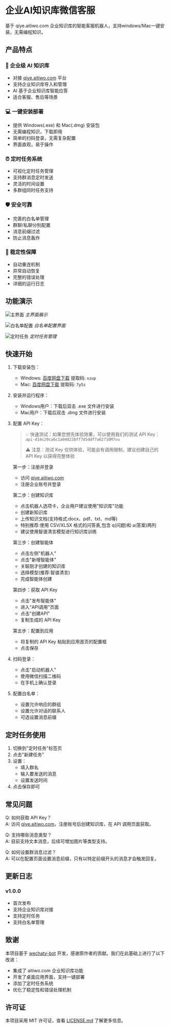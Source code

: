 # 企业AI知识库微信客服

基于 qiye.aitiwo.com 企业知识库的智能客服机器人，支持windows/Mac一键安装，无需编程知识。

## 产品特点

### 🤖 企业级 AI 知识库
- 对接 [qiye.aitiwo.com](https://qiye.aitiwo.com) 平台
- 支持企业知识库导入和管理
- AI 基于企业知识库智能应答
- 适合客服、售后等场景

### 💻 一键安装部署
- 提供 Windows(.exe) 和 Mac(.dmg) 安装包
- 无需编程知识，下载即用
- 简单的扫码登录，无需复杂配置
- 界面直观，易于操作

### ⏰ 定时任务系统
- 可视化定时任务管理
- 支持群消息定时发送
- 灵活的时间设置
- 多群组同时任务支持

### 🛡️ 安全可靠
- 完善的白名单管理
- 群聊/私聊分别配置
- 消息前缀过滤
- 防止消息轰炸

### 🔄 稳定性保障
- 自动重连机制
- 异常自动恢复
- 完整的错误处理
- 详细的运行日志

## 功能演示

![主界面](./demo1.jpg)
*主界面展示*

![白名单配置](./demo2.jpg)
*白名单配置界面*

![定时任务](./demo3.jpg)
*定时任务管理*

## 快速开始

1. 下载安装包：
   - Windows: [百度网盘下载](https://pan.baidu.com/s/151G_jawmJV7wo-f71ckP0Q) 提取码: `xzup`
   - Mac: [百度网盘下载](https://pan.baidu.com/s/1FvYIm9GMDn1o2JAAg_VHKQ) 提取码: `7y5z`

   

2. 安装并运行程序：
   - Windows用户：下载后双击 .exe 文件进行安装
   - Mac用户：下载后双击 .dmg 文件进行安装

3. 配置 API Key：

   > 💡 快速测试：如果您想先体验效果，可以使用我们的测试 API Key：`api-d14c29ca6c1a04823bff7d5ddf7a6271OM7vu`
   > 
   > ⚠️ 注意：测试 Key 仅供体验，可能会有调用限制，建议创建自己的 API Key 以获得完整体验

   第一步：注册并登录
   - 访问 [qiye.aitiwo.com](https://qiye.aitiwo.com) 
   - 注册企业账号并登录

   第二步：创建知识库
   - 点击机器人选项卡，企业用户建议使用"知识库"功能
   - 创建新知识库
   - 上传知识文档(支持格式:docx、pdf、txt、md等)
   - 特别推荐:使用 CSV/XLSX 格式的问答表,包含 q(问题)和 a(答案)两列
   - 建议使用智谱清言模型进行知识库训练

   第三步：创建智能体
   - 点击左侧"机器人"
   - 点击"新增智能体"
   - 关联刚才创建的知识库
   - 选择模型(推荐:智谱清言)
   - 完成智能体创建

   第四步：获取 API Key
   - 点击"发布智能体"
   - 进入"API调用"页面
   - 点击"创建API"
   - 复制生成的 API Key

   第五步：配置到应用
   - 将复制的 API Key 粘贴到应用首页的配置框
   - 点击保存

4. 扫码登录：
   - 点击"启动机器人"
   - 使用微信扫描二维码
   - 在手机上确认登录

5. 配置白名单：
   - 设置允许响应的群组
   - 设置允许对话的联系人
   - 可选设置消息前缀

## 定时任务使用

1. 切换到"定时任务"标签页
2. 点击"新建任务"
3. 设置：
   - 填入群名
   - 输入要发送的消息
   - 设置发送时间
4. 点击保存即可

## 常见问题

Q: 如何获取 API Key？  
A: 访问 [qiye.aitiwo.com](https://qiye.aitiwo.com)，注册账号后创建知识库，在 API 调用页面获取。

Q: 支持哪些消息类型？  
A: 目前支持文本消息，后续可增加图片等类型支持。

Q: 如何设置群消息过滤？  
A: 可以在配置页面设置消息前缀，只有以特定前缀开头的消息才会触发回复。

## 更新日志

### v1.0.0
- 首次发布
- 支持企业知识库对接
- 支持定时任务
- 支持白名单管理

## 致谢

本项目基于 [wechaty-bot](https://github.com/wechaty/wechaty) 开发，感谢原作者的贡献。我们在此基础上进行了以下改进：

- 集成了 aitiwo.com 企业知识库功能
- 开发了桌面应用界面，支持一键部署
- 添加了定时任务系统
- 优化了稳定性和错误处理机制

## 许可证

本项目采用 MIT 许可证，查看 [LICENSE.md](LICENSE.md) 了解更多信息。

